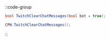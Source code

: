 ::code-group
  ```csharp [Method]
  bool TwitchClearChatMessages(bool bot = true);
  ```
  ```csharp [Example]
  CPH.TwitchClearChatMessages();
  ```
::
